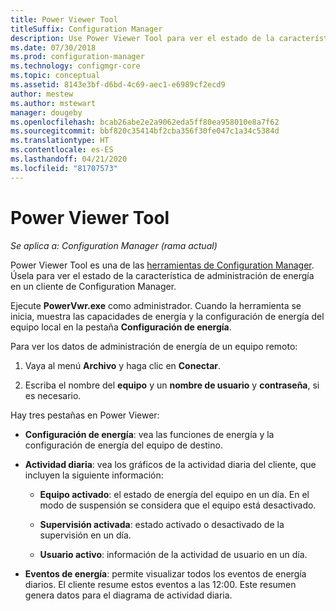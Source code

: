 ```yaml
---
title: Power Viewer Tool
titleSuffix: Configuration Manager
description: Use Power Viewer Tool para ver el estado de la característica de administración de energía en un cliente de Configuration Manager.
ms.date: 07/30/2018
ms.prod: configuration-manager
ms.technology: configmgr-core
ms.topic: conceptual
ms.assetid: 8143e3bf-d6bd-4c69-aec1-e6989cf2ecd9
author: mestew
ms.author: mstewart
manager: dougeby
ms.openlocfilehash: bcab26abe2e2a9062eda5ff80ea958010e8a7f62
ms.sourcegitcommit: bbf820c35414bf2cba356f30fe047c1a34c5384d
ms.translationtype: HT
ms.contentlocale: es-ES
ms.lasthandoff: 04/21/2020
ms.locfileid: "81707573"
---
```

# <a name="power-viewer-tool"></a>Power Viewer Tool

*Se aplica a: Configuration Manager (rama actual)*

Power Viewer Tool es una de las [herramientas de Configuration Manager](tools.md). Úsela para ver el estado de la característica de administración de energía en un cliente de Configuration Manager.

Ejecute **PowerVwr.exe** como administrador. Cuando la herramienta se inicia, muestra las capacidades de energía y la configuración de energía del equipo local en la pestaña **Configuración de energía**. 

Para ver los datos de administración de energía de un equipo remoto:  

1. Vaya al menú **Archivo** y haga clic en **Conectar**. 

2. Escriba el nombre del **equipo** y un **nombre de usuario** y **contraseña**, si es necesario. 

Hay tres pestañas en Power Viewer:  

- **Configuración de energía**: vea las funciones de energía y la configuración de energía del equipo de destino.  

- **Actividad diaria**: vea los gráficos de la actividad diaria del cliente, que incluyen la siguiente información:  

    - **Equipo activado**: el estado de energía del equipo en un día. En el modo de suspensión se considera que el equipo está desactivado.  

    - **Supervisión activada**: estado activado o desactivado de la supervisión en un día.  

    - **Usuario activo**: información de la actividad de usuario en un día.  

- **Eventos de energía**: permite visualizar todos los eventos de energía diarios. El cliente resume estos eventos a las 12:00. Este resumen genera datos para el diagrama de actividad diaria.  
